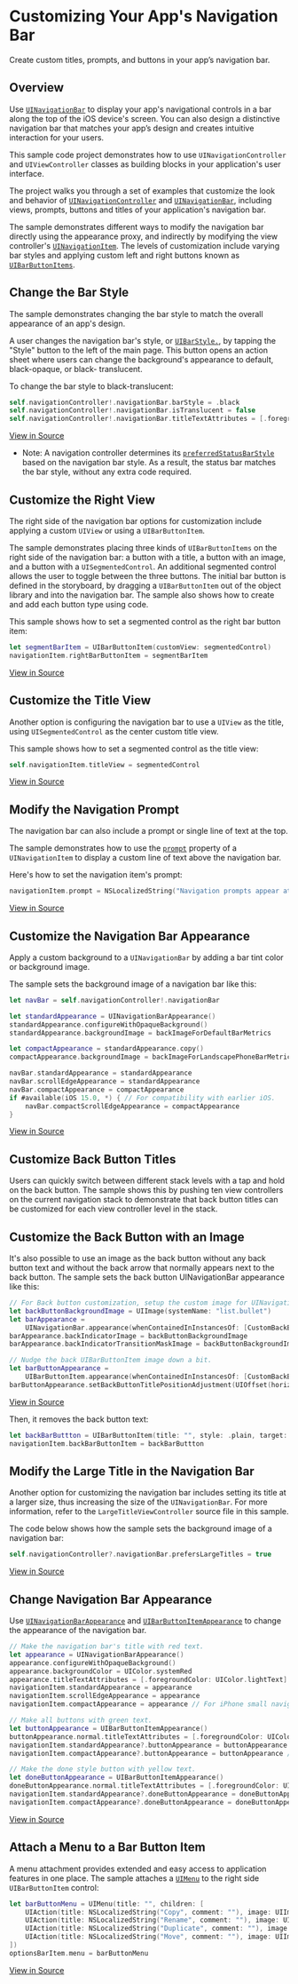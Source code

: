 # Customizing Your App's Navigation Bar

Create custom titles, prompts, and buttons in your app’s navigation bar.

## Overview

Use [`UINavigationBar`](https://developer.apple.com/documentation/uikit/uinavigationbar) to display your app's navigational controls in a bar along the top of the iOS device's screen. You can also design a distinctive navigation bar that matches your app’s design and creates intuitive interaction for your users.

This sample code project demonstrates how to use `UINavigationController` and `UIViewController` classes as building blocks in your application's user interface.

The project walks you through a set of examples that customize  the look and behavior of [`UINavigationController`](https://developer.apple.com/documentation/uikit/uinavigationcontroller) and [`UINavigationBar`](https://developer.apple.com/documentation/uikit/uinavigationbar), including views, prompts, buttons and titles of your application's navigation bar.

The sample demonstrates different ways to modify the navigation bar directly using the appearance proxy, and indirectly by modifying the view controller's [`UINavigationItem`](https://developer.apple.com/documentation/uikit/uinavigationitem). The levels of customization include varying bar styles and applying custom left and right buttons known as [`UIBarButtonItems`](https://developer.apple.com/documentation/uikit/uibarbuttonitem).

## Change the Bar Style

The sample demonstrates changing the bar style to match the overall appearance of an app's design.

A user changes the navigation bar's style, or [`UIBarStyle.`](https://developer.apple.com/documentation/uikit/uibarstyle), by tapping the "Style" button to the left of the main page. This button opens an action sheet where users can change the background's appearance to default, black-opaque, or black- translucent.

To change the bar style to black-translucent:

``` swift
self.navigationController!.navigationBar.barStyle = .black
self.navigationController!.navigationBar.isTranslucent = false
self.navigationController!.navigationBar.titleTextAttributes = [.foregroundColor: UIColor.white]
```
[View in Source](x-source-tag://BarStyleExample)

- Note: A navigation controller determines its [`preferredStatusBarStyle`](https://developer.apple.com/documentation/uikit/uiviewcontroller/1621416-preferredstatusbarstyle) based on the navigation bar style. As a result, the status bar matches the bar style, without any extra code required.

## Customize the Right View

The right side of the navigation bar options for customization include applying a custom `UIView` or using a `UIBarButtonItem`.

The sample demonstrates placing three kinds of `UIBarButtonItems` on the right side of the navigation bar: a button with a title, a button with an image, and a button with a `UISegmentedControl`. An additional segmented control allows the user to toggle between the three buttons. The initial bar button is defined in the storyboard, by dragging a `UIBarButtonItem` out of the object library and into the navigation bar. The sample also shows how to create and add each button type using code.

This sample shows how to set a segmented control as the right bar button item:

``` swift
let segmentBarItem = UIBarButtonItem(customView: segmentedControl)
navigationItem.rightBarButtonItem = segmentBarItem
```
[View in Source](x-source-tag://CustomRightViewExample)

## Customize the Title View

Another option is configuring the navigation bar to use a `UIView` as the title, using `UISegmentedControl` as the center custom title view.

This sample shows how to set a segmented control as the title view:

``` swift
self.navigationItem.titleView = segmentedControl
```
[View in Source](x-source-tag://CustomTitleViewExample)

## Modify the Navigation Prompt

The navigation bar can also include a prompt or single line of text at the top.

The sample demonstrates how to use the [`prompt`](https://developer.apple.com/documentation/uikit/uinavigationitem/1624930-prompt) property of a `UINavigationItem` to display a custom line of text above the navigation bar.

Here's how to set the navigation item's prompt:

``` swift
navigationItem.prompt = NSLocalizedString("Navigation prompts appear at the top.", comment: "")
```
[View in Source](x-source-tag://PromptExample)

## Customize the Navigation Bar Appearance

Apply a custom background to a `UINavigationBar` by adding a bar tint color or background image.

The sample sets the background image of a navigation bar like this:

``` swift
let navBar = self.navigationController!.navigationBar

let standardAppearance = UINavigationBarAppearance()
standardAppearance.configureWithOpaqueBackground()
standardAppearance.backgroundImage = backImageForDefaultBarMetrics

let compactAppearance = standardAppearance.copy()
compactAppearance.backgroundImage = backImageForLandscapePhoneBarMetrics

navBar.standardAppearance = standardAppearance
navBar.scrollEdgeAppearance = standardAppearance
navBar.compactAppearance = compactAppearance
if #available(iOS 15.0, *) { // For compatibility with earlier iOS.
    navBar.compactScrollEdgeAppearance = compactAppearance
}
```
[View in Source](x-source-tag://BackgroundImageExample)

## Customize Back Button Titles

Users can quickly switch between different stack levels with a tap and hold on the back button. The sample shows this by pushing ten view controllers on the current navigation stack to demonstrate that back button titles can be customized for each view controller level in the stack.

## Customize the Back Button with an Image

It's also possible to use an image as the back button without any back button text and without the back arrow that normally appears next to the back button. The sample sets the back button UINavigationBar appearance like this:

``` swift
// For Back button customization, setup the custom image for UINavigationBar inside CustomBackButtonNavController.
let backButtonBackgroundImage = UIImage(systemName: "list.bullet")
let barAppearance =
    UINavigationBar.appearance(whenContainedInInstancesOf: [CustomBackButtonNavController.self])
barAppearance.backIndicatorImage = backButtonBackgroundImage
barAppearance.backIndicatorTransitionMaskImage = backButtonBackgroundImage

// Nudge the back UIBarButtonItem image down a bit.
let barButtonAppearance =
    UIBarButtonItem.appearance(whenContainedInInstancesOf: [CustomBackButtonNavController.self])
barButtonAppearance.setBackButtonTitlePositionAdjustment(UIOffset(horizontal: 0, vertical: -5), for: .default)
```
[View in Source](x-source-tag://BackImageButtonExample)

Then, it removes the back button text:

``` swift
let backBarButtton = UIBarButtonItem(title: "", style: .plain, target: nil, action: nil)
navigationItem.backBarButtonItem = backBarButtton
```

## Modify the Large Title in the Navigation Bar

Another option for customizing the navigation bar includes setting its title at a larger size, thus increasing the size of the `UINavigationBar`. For more information, refer to the `LargeTitleViewController` source file in this sample.

The code below shows how the sample sets the background image of a navigation bar:

``` swift
self.navigationController?.navigationBar.prefersLargeTitles = true
```
[View in Source](x-source-tag://LargeTitleExample)

## Change Navigation Bar Appearance

Use [`UINavigationBarAppearance`](https://developer.apple.com/documentation/uikit/uinavigationbarappearance) and [`UIBarButtonItemAppearance`](https://developer.apple.com/documentation/uikit/uibarbuttonitemappearance) to change the appearance of the navigation bar.

``` swift
// Make the navigation bar's title with red text.
let appearance = UINavigationBarAppearance()
appearance.configureWithOpaqueBackground()
appearance.backgroundColor = UIColor.systemRed
appearance.titleTextAttributes = [.foregroundColor: UIColor.lightText] // With a red background, make the title more readable.
navigationItem.standardAppearance = appearance
navigationItem.scrollEdgeAppearance = appearance
navigationItem.compactAppearance = appearance // For iPhone small navigation bar in landscape.

// Make all buttons with green text.
let buttonAppearance = UIBarButtonItemAppearance()
buttonAppearance.normal.titleTextAttributes = [.foregroundColor: UIColor.systemGreen]
navigationItem.standardAppearance?.buttonAppearance = buttonAppearance
navigationItem.compactAppearance?.buttonAppearance = buttonAppearance // For iPhone small navigation bar in landscape.

// Make the done style button with yellow text.
let doneButtonAppearance = UIBarButtonItemAppearance()
doneButtonAppearance.normal.titleTextAttributes = [.foregroundColor: UIColor.systemYellow]
navigationItem.standardAppearance?.doneButtonAppearance = doneButtonAppearance
navigationItem.compactAppearance?.doneButtonAppearance = doneButtonAppearance // For iPhone small navigation bar in landscape.
```
 [View in Source](x-source-tag://AppearanceExample)
 
## Attach a Menu to a Bar Button Item

A menu attachment provides extended and easy access to application features in one place. The sample attaches a [`UIMenu`](https://developer.apple.com/documentation/uikit/uimenu) to the right side `UIBarButtonItem` control:

``` swift
let barButtonMenu = UIMenu(title: "", children: [
    UIAction(title: NSLocalizedString("Copy", comment: ""), image: UIImage(systemName: "doc.on.doc"), handler: menuHandler),
    UIAction(title: NSLocalizedString("Rename", comment: ""), image: UIImage(systemName: "pencil"), handler: menuHandler),
    UIAction(title: NSLocalizedString("Duplicate", comment: ""), image: UIImage(systemName: "plus.square.on.square"), handler: menuHandler),
    UIAction(title: NSLocalizedString("Move", comment: ""), image: UIImage(systemName: "folder"), handler: menuHandler)
])
optionsBarItem.menu = barButtonMenu
```
 [View in Source](x-source-tag://MenuExample)
